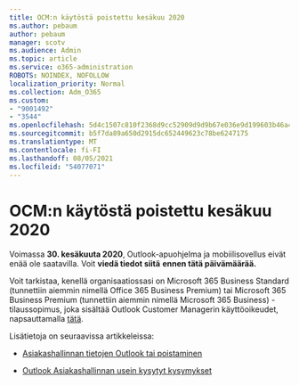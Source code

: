 ```yaml
---
title: OCM:n käytöstä poistettu kesäkuu 2020
ms.author: pebaum
author: pebaum
manager: scotv
ms.audience: Admin
ms.topic: article
ms.service: o365-administration
ROBOTS: NOINDEX, NOFOLLOW
localization_priority: Normal
ms.collection: Adm_O365
ms.custom:
- "9001492"
- "3544"
ms.openlocfilehash: 5d4c1507c810f2368d9cc52909d9d9b67e036e9d199603b46a4e992a41df898e
ms.sourcegitcommit: b5f7da89a650d2915dc652449623c78be6247175
ms.translationtype: MT
ms.contentlocale: fi-FI
ms.lasthandoff: 08/05/2021
ms.locfileid: "54077071"
---
```

# <a name="ocm-to-be-retired-june-2020"></a>OCM:n käytöstä poistettu kesäkuu 2020


Voimassa **30. kesäkuuta 2020**, Outlook-apuohjelma ja mobiilisovellus eivät enää ole saatavilla. Voit **viedä tiedot siitä** **ennen tätä päivämäärää.**  

Voit tarkistaa, kenellä organisaatiossasi on Microsoft 365 Business Standard (tunnettiin aiemmin nimellä Office 365 Business Premium) tai Microsoft 365 Business Premium (tunnettiin aiemmin nimellä Microsoft 365 Business) -tilaussopimus, joka sisältää Outlook Customer Managerin käyttöoikeudet, napsauttamalla [tätä](https://admin.microsoft.com/AdminPortal/Home?ref=/users).

Lisätietoja on seuraavissa artikkeleissa:

- [Asiakashallinnan tietojen Outlook tai poistaminen](https://support.office.com/article/1a421cb4-e8de-4b44-bfb8-710b92820439)

- [Outlook Asiakashallinnan usein kysytyt kysymykset](https://techcommunity.microsoft.com/t5/outlook-customer-manager/faq-frequently-asked-questions-about-outlook-customer-manager/m-p/29680)
